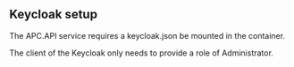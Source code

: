 ## Keycloak setup

The APC.API service requires a keycloak.json be mounted in the container.

The client of the Keycloak only needs to provide a role of Administrator.